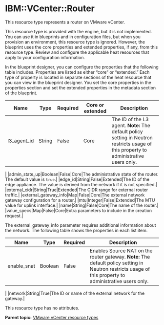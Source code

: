 # IBM::VCenter::Router

This resource type represents a router on VMware vCenter.

This resource type is provided with the engine, but it is not implemented. You can use it in blueprints and in configuration files, but when you provision an environment, this resource type is ignored. However, the blueprint uses the core properties and extended properties, if any, from this resource type. Review and configure the applicable heat resources that apply to your configuration information.

In the blueprint designer, you can configure the properties that the following table includes. Properties are listed as either “core” or “extended.” Each type of property is located in separate sections of the heat resource that you can view in the blueprint designer. You set the core properties in the properties section and set the extended properties in the metadata section of the blueprint.

|Name|Type|Required|Core or extended|Description|
|----|----|--------|----------------|-----------|
|l3\_agent\_id|String|False|Core|The ID of the L3 agent. **Note:** The default policy setting in Neutron restricts usage of this property to administrative users only.

|
|admin\_state\_up|Boolean|False|Core|The administrative state of the router. The default value is `true`.|
|edge\_id|String|False|Extended|The ID of the edge appliance. The value is derived from the network if it is not specified.|
|external\_cidr|String|True|Extended|The CIDR range for external router traffic.|
|external\_gateway\_info|Map|False|Core|The external network gateway configuration for a router.|
|mtu|Integer|False|Extended|The MTU value for uplink interface.|
|name|String|False|Core|The name of the router.|
|value\_specs|Map|False|Core|Extra parameters to include in the creation request.|

The external\_gateway\_info parameter requires additional information about the network. The following table shows the properties in each list item.

|Name|Type|Required|Description|
|----|----|--------|-----------|
|enable\_snat|Boolean|False|Enables Source NAT on the router gateway. **Note:** The default policy setting in Neutron restricts usage of this property to administrative users only.

|
|network|String|True|The ID or name of the external network for the gateway.|

This resource type has no attributes.

**Parent topic:** [VMware vCenter resource types](../../com.edt.heat.reference.doc/topics/ref_heat_types_vc_ov.md)

